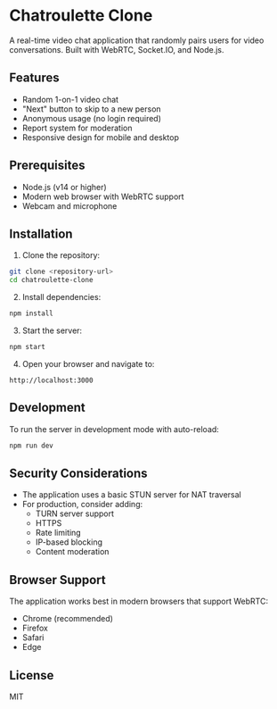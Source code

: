 # Chatroulette Clone

A real-time video chat application that randomly pairs users for video conversations. Built with WebRTC, Socket.IO, and Node.js.

## Features

- Random 1-on-1 video chat
- "Next" button to skip to a new person
- Anonymous usage (no login required)
- Report system for moderation
- Responsive design for mobile and desktop

## Prerequisites

- Node.js (v14 or higher)
- Modern web browser with WebRTC support
- Webcam and microphone

## Installation

1. Clone the repository:
```bash
git clone <repository-url>
cd chatroulette-clone
```

2. Install dependencies:
```bash
npm install
```

3. Start the server:
```bash
npm start
```

4. Open your browser and navigate to:
```
http://localhost:3000
```

## Development

To run the server in development mode with auto-reload:
```bash
npm run dev
```

## Security Considerations

- The application uses a basic STUN server for NAT traversal
- For production, consider adding:
  - TURN server support
  - HTTPS
  - Rate limiting
  - IP-based blocking
  - Content moderation

## Browser Support

The application works best in modern browsers that support WebRTC:
- Chrome (recommended)
- Firefox
- Safari
- Edge

## License

MIT 